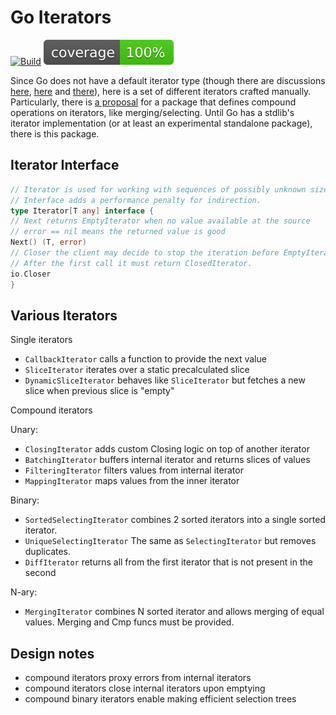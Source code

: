# Go Iterators

[![Build](https://github.com/lezhnev74/go-iterators/actions/workflows/go.yml/badge.svg)](https://github.com/lezhnev74/go-iterators/actions/workflows/go.yml)
![Code Coverage](https://raw.githubusercontent.com/lezhnev74/go-iterators/badges/.badges/main/coverage.svg)

Since Go does not have a default iterator type (though there are
discussions [here](https://bitfieldconsulting.com/golang/iterators), [here](https://github.com/golang/go/issues/61897)
and [there](https://ewencp.org/blog/golang-iterators/)), here is a set of different iterators crafted manually.
Particularly, there is [a proposal](https://github.com/golang/go/issues/61898) for a package that defines compound
operations on iterators, like merging/selecting. Until Go has a stdlib's iterator implementation (or at least an
experimental standalone package), there is this package.

## Iterator Interface

```go
// Iterator is used for working with sequences of possibly unknown size
// Interface adds a performance penalty for indirection.
type Iterator[T any] interface {
// Next returns EmptyIterator when no value available at the source
// error == nil means the returned value is good
Next() (T, error)
// Closer the client may decide to stop the iteration before EmptyIterator received
// After the first call it must return ClosedIterator.
io.Closer
}
```

## Various Iterators

Single iterators

- `CallbackIterator` calls a function to provide the next value
- `SliceIterator` iterates over a static precalculated slice
- `DynamicSliceIterator` behaves like `SliceIterator` but fetches a new slice when previous slice is "empty"

Compound iterators

Unary:

- `ClosingIterator` adds custom Closing logic on top of another iterator
- `BatchingIterator` buffers internal iterator and returns slices of values
- `FilteringIterator` filters values from internal iterator
- `MappingIterator` maps values from the inner iterator

Binary:

- `SortedSelectingIterator` combines 2 sorted iterators into a single sorted iterator.
- `UniqueSelectingIterator` The same as `SelectingIterator` but removes duplicates.
- `DiffIterator` returns all from the first iterator that is not present in the second

N-ary:

- `MergingIterator` combines N sorted iterator and allows merging of equal values. Merging and Cmp funcs must be
  provided.

## Design notes

- compound iterators proxy errors from internal iterators
- compound iterators close internal iterators upon emptying
- compound binary iterators enable making efficient selection trees
